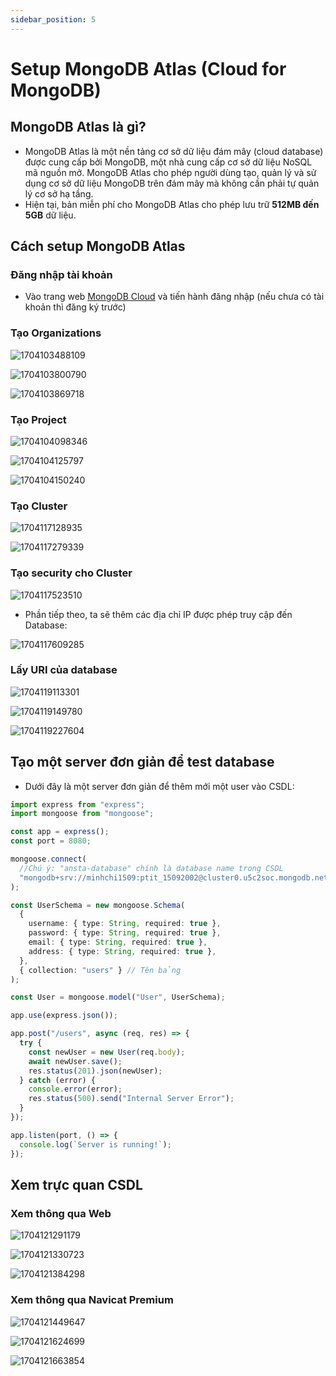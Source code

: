 ```yaml
---
sidebar_position: 5
---
```


# Setup MongoDB Atlas (Cloud for MongoDB)

## MongoDB Atlas là gì?

- MongoDB Atlas là một nền tảng cơ sở dữ liệu đám mây (cloud database) được cung cấp bởi MongoDB, một nhà cung cấp cơ sở dữ liệu NoSQL mã nguồn mở. MongoDB Atlas cho phép người dùng tạo, quản lý và sử dụng cơ sở dữ liệu MongoDB trên đám mây mà không cần phải tự quản lý cơ sở hạ tầng.
- Hiện tại, bản miễn phí cho MongoDB Atlas cho phép lưu trữ **512MB đến 5GB** dữ liệu.

## Cách setup MongoDB Atlas

### Đăng nhập tài khoản

- Vào trang web [MongoDB Cloud](https://cloud.mongodb.com/) và tiến hành đăng nhập (nếu chưa có tài khoản thì đăng ký trước)

### Tạo Organizations

![1704103488109](image/mongodb-cloud-setup/1704103488109.png)

![1704103800790](image/mongodb-cloud-setup/1704103800790.png)

![1704103869718](image/mongodb-cloud-setup/1704103869718.png)

### Tạo Project

![1704104098346](image/mongodb-cloud-setup/1704104098346.png)

![1704104125797](image/mongodb-cloud-setup/1704104125797.png)

![1704104150240](image/mongodb-cloud-setup/1704104150240.png)

### Tạo Cluster

![1704117128935](image/mongodb-cloud-setup/1704117128935.png)

![1704117279339](image/mongodb-cloud-setup/1704117279339.png)

### Tạo security cho Cluster

![1704117523510](image/mongodb-cloud-setup/1704117523510.png)

- Phần tiếp theo, ta sẽ thêm các địa chỉ IP được phép truy cập đến Database:

![1704117609285](image/mongodb-cloud-setup/1704117609285.png)

### Lấy URI của database

![1704119113301](image/mongodb-cloud-setup/1704119113301.png)

![1704119149780](image/mongodb-cloud-setup/1704119149780.png)

![1704119227604](image/mongodb-cloud-setup/1704119227604.png)

## Tạo một server đơn giản để test database

- Dưới đây là một server đơn giản để thêm mới một user vào CSDL:

```ts
import express from "express";
import mongoose from "mongoose";

const app = express();
const port = 8080;

mongoose.connect(
  //Chú ý: "ansta-database" chính là database name trong CSDL
  "mongodb+srv://minhchi1509:ptit_15092002@cluster0.u5c2soc.mongodb.net/ansta-database"
);

const UserSchema = new mongoose.Schema(
  {
    username: { type: String, required: true },
    password: { type: String, required: true },
    email: { type: String, required: true },
    address: { type: String, required: true },
  },
  { collection: "users" } // Tên bảng
);

const User = mongoose.model("User", UserSchema);

app.use(express.json());

app.post("/users", async (req, res) => {
  try {
    const newUser = new User(req.body);
    await newUser.save();
    res.status(201).json(newUser);
  } catch (error) {
    console.error(error);
    res.status(500).send("Internal Server Error");
  }
});

app.listen(port, () => {
  console.log(`Server is running!`);
});
```

## Xem trực quan CSDL

### Xem thông qua Web

![1704121291179](image/mongodb-cloud-setup/1704121291179.png)

![1704121330723](image/mongodb-cloud-setup/1704121330723.png)

![1704121384298](image/mongodb-cloud-setup/1704121384298.png)

### Xem thông qua Navicat Premium

![1704121449647](image/mongodb-cloud-setup/1704121449647.png)

![1704121624699](image/mongodb-cloud-setup/1704121624699.png)

![1704121663854](image/mongodb-cloud-setup/1704121663854.png)
